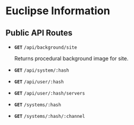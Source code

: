 # Euclipse Information

## Public API Routes

- **`GET`** `/api/background/site`

   Returns procedural background image for site.
- **`GET`** `/api/system/:hash`
- **`GET`** `/api/user/:hash`
- **`GET`** `/api/user/:hash/servers`
- **`GET`** `/systems/:hash`
- **`GET`** `/systems/:hash/:channel`
